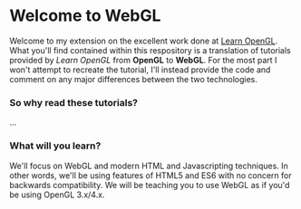 # Welcome to WebGL
Welcome to my extension on the excellent work done at [Learn OpenGL](http://learnopengl.com). What you'll find contained 
within this respository is a translation of tutorials provided by _Learn OpenGL_ from **OpenGL** to **WebGL**. For the
most part I won't attempt to recreate the tutorial, I'll instead provide the code and comment on any major differences between
the two technologies.

### So why read these tutorials?
...

### What will you learn?
We'll focus on WebGL and modern HTML and Javascripting techniques. In other words, we'll be using features of HTML5 and ES6
with no concern for backwards compatibility. We will be teaching you to use WebGL as if you'd be using OpenGL 3.x/4.x.


